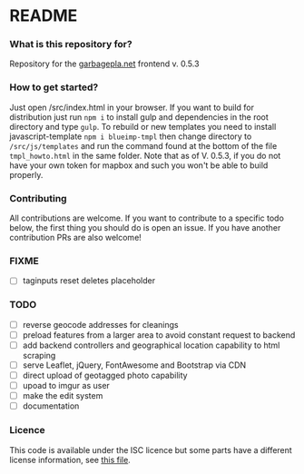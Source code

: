 # README #

### What is this repository for?
Repository for the [garbagepla.net](https://garbagepla.net) frontend v. 0.5.3

### How to get started?
Just open /src/index.html in your browser. If you want to build for distribution just run `npm i` to install gulp and dependencies in the root directory and type `gulp`.
To rebuild or new templates you need to install javascript-template `npm i blueimp-tmpl` then change directory to `/src/js/templates` and run the command found at the bottom of the file `tmpl_howto.html` in the same folder.
Note that as of V. 0.5.3, if you do not have your own token for mapbox and such you won't be able to build properly.

### Contributing
All contributions are welcome. If you want to contribute to a specific todo below, the first thing you should do is open an issue. If you have another contribution PRs are also welcome!

### FIXME
- [ ] taginputs reset deletes placeholder

### TODO
- [ ] reverse geocode addresses for cleanings
- [ ] preload features from a larger area to avoid constant request to backend
- [ ] add backend controllers and geographical location capability to html scraping
- [ ] serve Leaflet, jQuery, FontAwesome and Bootstrap via CDN
- [ ] direct upload of geotagged photo capability
- [ ] upoad to imgur as user
- [ ] make the edit system
- [ ] documentation

### Licence
This code is available under the ISC licence but some parts have a different license information, see [this file](https://github.com/garbageplanet/web-ui/blob/dev/license.md).